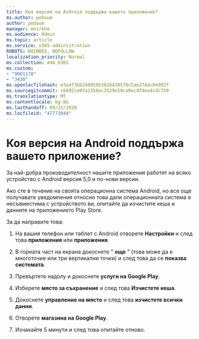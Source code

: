 ```yaml
---
title: Коя версия на Android поддържа вашето приложение?
ms.author: pebaum
author: pebaum
manager: mnirkhe
ms.audience: Admin
ms.topic: article
ms.service: o365-administration
ROBOTS: NOINDEX, NOFOLLOW
localization_priority: Normal
ms.collection: Adm_O365
ms.custom:
- "9001178"
- "3430"
ms.openlocfilehash: e3e4f3bb248959b3826438578c5ae274ac04992f
ms.sourcegitcommit: c6692ce0fa1358ec3529e59ca0ecdfdea4cdc759
ms.translationtype: MT
ms.contentlocale: bg-BG
ms.lasthandoff: 09/15/2020
ms.locfileid: "47773044"
---
```

# <a name="what-version-of-android-does-your-app-support"></a>Коя версия на Android поддържа вашето приложение?

За най-добра производителност нашите приложения работят на всяко устройство с Android версия 5,0 и по-нови версии.

Ако сте в течение на своята операционна система Android, но все още получавате уведомления относно това дали операционната система е несъвместима с устройството ви, опитайте да изчистите кеша и данните на приложението Play Store.

За да направите това: 

1. На вашия телефон или таблет с Android отворете **Настройки** и след това **приложения** или **приложения**.

2. В горната част на екрана докоснете " **още** " (това може да е многоточие или три вертикални точки) и след това да се **показва системата**. 

3. Превъртете надолу и докоснете **услуги на Google Play**. 

4. Изберете **място за съхранение** и след това **Изчистете кеша**. 

5. Докоснете **управление на място** и след това **изчистете всички данни**. 

6. Отворете **магазина на Google Play**. 

7. Изчакайте 5 минути и след това опитайте отново. 